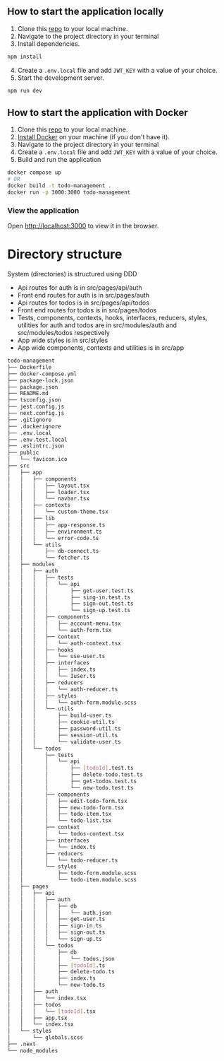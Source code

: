 ## How to start the application locally

1. Clone this [repo](https://github.com/devder/todo-management) to your local machine.
2. Navigate to the project directory in your terminal
3. Install dependencies.

```bash
npm install
```

4. Create a `.env.local` file and add `JWT_KEY` with a value of your choice.
5. Start the development server.

```bash
npm run dev
```

## How to start the application with Docker

1. Clone this [repo](https://github.com/devder/todo-management) to your local machine.
2. [Install Docker](https://docs.docker.com/get-docker/) on your machine (if you don't have it).
3. Navigate to the project directory in your terminal
4. Create a `.env.local` file and add `JWT_KEY` with a value of your choice.
5. Build and run the application

```bash
docker compose up
# OR
docker build -t todo-management .
docker run -p 3000:3000 todo-management
```

### View the application
Open [http://localhost:3000](http://localhost:3000) to view it in the browser.

# Directory structure

System (directories) is structured using DDD

- Api routes for auth is in src/pages/api/auth
- Front end routes for auth is in src/pages/auth
- Api routes for todos is in src/pages/api/todos
- Front end routes for todos is in src/pages/todos
- Tests, components, contexts, hooks, interfaces, reducers, styles, utilities for auth and todos are in src/modules/auth and src/modules/todos respectively
- App wide styles is in src/styles
- App wide components, contexts and utilities is in src/app

```bash
todo-management
├── Dockerfile
├── docker-compose.yml
├── package-lock.json
├── package.json
├── README.md
├── tsconfig.json
├── jest.config.js
├── next.config.js
├── .gitignore
├── .dockerignore
├── .env.local
├── .env.test.local
├── .eslintrc.json
├── public
│   └── favicon.ico
├── src
│   ├── app
│   │   ├── components
│   │   │   ├── layout.tsx
│   │   │   ├── loader.tsx
│   │   │   └── navbar.tsx
│   │   ├── contexts
│   │   │   └── custom-theme.tsx
│   │   ├── lib
│   │   │   ├── app-response.ts
│   │   │   ├── environment.ts
│   │   │   └── error-code.ts
│   │   └── utils
│   │       ├── db-connect.ts
│   │       └── fetcher.ts
│   ├── modules
│   │   ├── auth
│   │   │   ├── tests
│   │   │   │   └── api
│   │   │   │       ├── get-user.test.ts
│   │   │   │       ├── sing-in.test.ts
│   │   │   │       ├── sign-out.test.ts
│   │   │   │       └── sign-up.test.ts
│   │   │   ├── components
│   │   │   │   ├── account-menu.tsx
│   │   │   │   └── auth-form.tsx
│   │   │   ├── context
│   │   │   │   └── auth-context.tsx
│   │   │   ├── hooks
│   │   │   │   └── use-user.ts
│   │   │   ├── interfaces
│   │   │   │   ├── index.ts
│   │   │   │   └── Iuser.ts
│   │   │   ├── reducers
│   │   │   │   └── auth-reducer.ts
│   │   │   ├── styles
│   │   │   │   └── auth-form.module.scss
│   │   │   └── utils
│   │   │       ├── build-user.ts
│   │   │       ├── cookie-util.ts
│   │   │       ├── password-util.ts
│   │   │       ├── session-util.ts
│   │   │       └── validate-user.ts
│   │   └── todos
│   │       ├── tests
│   │       │   └── api
│   │       │       ├── [todoId].test.ts
│   │       │       ├── delete-todo.test.ts
│   │       │       ├── get-todos.test.ts
│   │       │       └── new-todo.test.ts
│   │       ├── components
│   │       │   ├── edit-todo-form.tsx
│   │       │   ├── new-todo-form.tsx
│   │       │   ├── todo-item.tsx
│   │       │   └── todo-list.tsx
│   │       ├── context
│   │       │   └── todos-context.tsx
│   │       ├── interfaces
│   │       │   └── index.ts
│   │       ├── reducers
│   │       │   └── todo-reducer.ts
│   │       └── styles
│   │           ├── todo-form.module.scss
│   │           └── todo-item.module.scss
│   ├── pages
│   │   ├── api
│   │   │   ├── auth
│   │   │   │   ├── db
│   │   │   │   │   └── auth.json
│   │   │   │   ├── get-user.ts
│   │   │   │   ├── sign-in.ts
│   │   │   │   ├── sign-out.ts
│   │   │   │   └── sign-up.ts
│   │   │   └── todos
│   │   │       ├── db
│   │   │       │   └── todos.json
│   │   │       ├── [todoId].ts
│   │   │       ├── delete-todo.ts
│   │   │       ├── index.ts
│   │   │       └── new-todo.ts
│   │   ├── auth
│   │   │   └── index.tsx
│   │   ├── todos
│   │   │   └── [todoId].tsx
│   │   ├── app.tsx
│   │   └── index.tsx
│   └── styles
│       └── globals.scss
├── .next
└── node_modules
```
